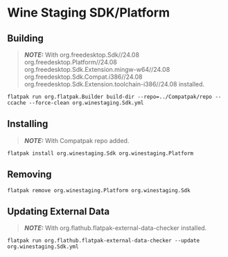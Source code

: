 # Wine Staging SDK/Platform
## Building
> **_NOTE:_**  With org.freedesktop.Sdk//24.08 org.freedesktop.Platform//24.08 org.freedesktop.Sdk.Extension.mingw-w64//24.08 org.freedesktop.Sdk.Compat.i386//24.08 org.freedesktop.Sdk.Extension.toolchain-i386//24.08 installed.
```console
flatpak run org.flatpak.Builder build-dir --repo=../Compatpak/repo --ccache --force-clean org.winestaging.Sdk.yml
```
## Installing
> **_NOTE:_**  With Compatpak repo added.
```console
flatpak install org.winestaging.Sdk org.winestaging.Platform
```
## Removing
```console
flatpak remove org.winestaging.Platform org.winestaging.Sdk
```
## Updating External Data
> **_NOTE:_**  With org.flathub.flatpak-external-data-checker installed.
```console
flatpak run org.flathub.flatpak-external-data-checker --update org.winestaging.Sdk.yml
```
